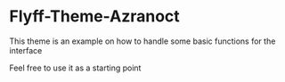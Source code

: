 # Flyff-Theme-Azranoct

This theme is an example on how to handle some basic functions for the interface

Feel free to use it as a starting point
